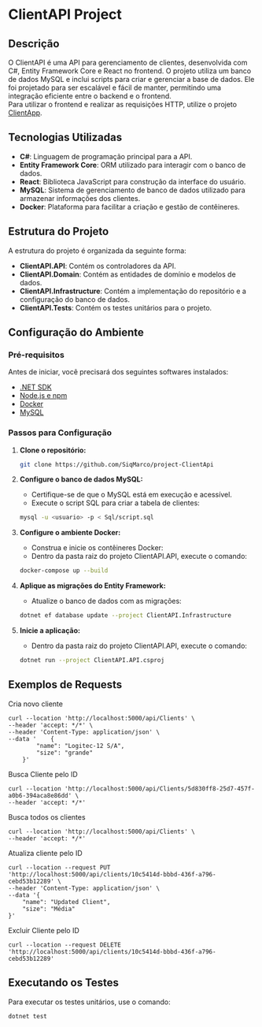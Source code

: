 # ClientAPI Project

## Descrição

O ClientAPI é uma API para gerenciamento de clientes, desenvolvida com C#, Entity Framework Core e React no frontend. O projeto utiliza um banco de dados MySQL e inclui scripts para criar e gerenciar a base de dados. Ele foi projetado para ser escalável e fácil de manter, permitindo uma integração eficiente entre o backend e o frontend. \
Para utilizar o frontend e realizar as requisições HTTP, utilize o projeto [ClientApp](https://github.com/SiqMarco/project-ClientApp).

## Tecnologias Utilizadas

- **C#**: Linguagem de programação principal para a API.
- **Entity Framework Core**: ORM utilizado para interagir com o banco de dados.
- **React**: Biblioteca JavaScript para construção da interface do usuário.
- **MySQL**: Sistema de gerenciamento de banco de dados utilizado para armazenar informações dos clientes.
- **Docker**: Plataforma para facilitar a criação e gestão de contêineres.

## Estrutura do Projeto

A estrutura do projeto é organizada da seguinte forma:

- **ClientAPI.API**: Contém os controladores da API.
- **ClientAPI.Domain**: Contém as entidades de domínio e modelos de dados.
- **ClientAPI.Infrastructure**: Contém a implementação do repositório e a configuração do banco de dados.
- **ClientAPI.Tests**: Contém os testes unitários para o projeto.

## Configuração do Ambiente

### Pré-requisitos

Antes de iniciar, você precisará dos seguintes softwares instalados:

- [.NET SDK](https://dotnet.microsoft.com/download)
- [Node.js e npm](https://nodejs.org/)
- [Docker](https://www.docker.com/get-started)
- [MySQL](https://www.mysql.com/)

### Passos para Configuração

1. **Clone o repositório:**

    ```sh
    git clone https://github.com/SiqMarco/project-ClientApi
    ```

2. **Configure o banco de dados MySQL:**
    - Certifique-se de que o MySQL está em execução e acessível.
    - Execute o script SQL para criar a tabela de clientes:

    ```sh
    mysql -u <usuario> -p < Sql/script.sql
    ```

3. **Configure o ambiente Docker:**
    - Construa e inicie os contêineres Docker:
    - Dentro da pasta raiz do projeto ClientAPI.API, execute o comando:
    ```sh
    docker-compose up --build
    ```

4. **Aplique as migrações do Entity Framework:**
    - Atualize o banco de dados com as migrações:

    ```sh
    dotnet ef database update --project ClientAPI.Infrastructure
    ```

5. **Inicie a aplicação:**
   - Dentro da pasta raiz do projeto ClientAPI.API, execute o comando:

    ```sh
    dotnet run --project ClientAPI.API.csproj
    ```

## Exemplos de Requests
Cria novo cliente
```
curl --location 'http://localhost:5000/api/Clients' \
--header 'accept: */*' \
--header 'Content-Type: application/json' \
--data '    {
        "name": "Logitec-12 S/A",
        "size": "grande"
    }'
```

Busca Cliente pelo ID
```
curl --location 'http://localhost:5000/api/Clients/5d830ff8-25d7-457f-a0b6-394aca8e86dd' \
--header 'accept: */*'
```

Busca todos os clientes
```
curl --location 'http://localhost:5000/api/Clients' \
--header 'accept: */*'
```

Atualiza cliente pelo ID
```
curl --location --request PUT 'http://localhost:5000/api/clients/10c5414d-bbbd-436f-a796-cebd53b12289' \
--header 'Content-Type: application/json' \
--data '{
    "name": "Updated Client",
    "size": "Média"
}'
```
Excluir Cliente pelo ID
```
curl --location --request DELETE 'http://localhost:5000/api/clients/10c5414d-bbbd-436f-a796-cebd53b12289'
```

## Executando os Testes

Para executar os testes unitários, use o comando:

```sh
dotnet test
